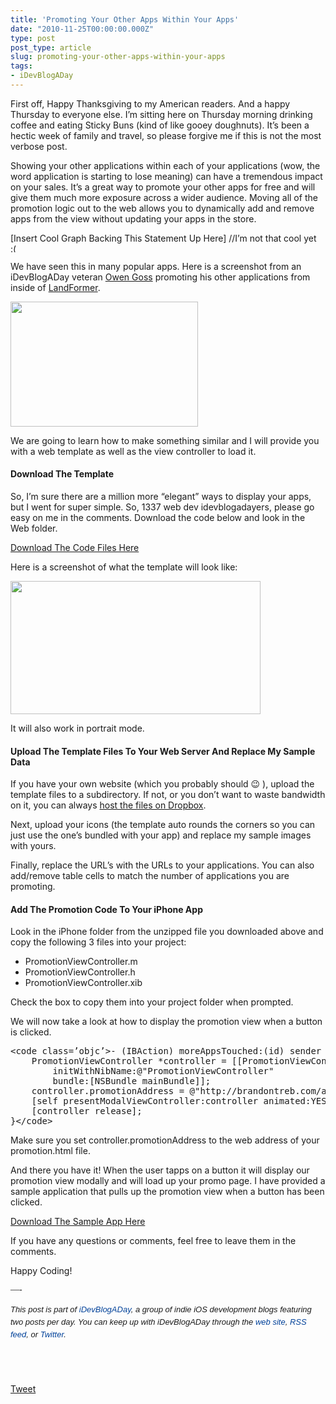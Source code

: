 ```yaml
---
title: 'Promoting Your Other Apps Within Your Apps'
date: "2010-11-25T00:00:00.000Z"
type: post 
post_type: article
slug: promoting-your-other-apps-within-your-apps
tags: 
- iDevBlogADay
---
```

First off, Happy Thanksgiving to my American readers. And a happy Thursday to everyone else. I&#8217;m sitting here on Thursday morning drinking coffee and eating Sticky Buns (kind of like gooey doughnuts). It&#8217;s been a hectic week of family and travel, so please forgive me if this is not the most verbose post.

Showing your other applications within each of your applications (wow, the word application is starting to lose meaning) can have a tremendous impact on your sales. It&#8217;s a great way to promote your other apps for free and will give them much more exposure across a wider audience. Moving all of the promotion logic out to the web allows you to dynamically add and remove apps from the view without updating your apps in the store.

[Insert Cool Graph Backing This Statement Up Here] //I&#8217;m not that cool yet <img src="http://brandontreb.com/wp-includes/images/smilies/frownie.png" alt=":(" class="wp-smiley" style="height: 1em; max-height: 1em;" />

We have seen this in many popular apps. Here is a screenshot from an iDevBlogADay veteran [Owen Goss][1] promoting his other applications from inside of [LandFormer][2].

[<img class="alignnone size-medium wp-image-1080" title="promo" src="http://brandontreb.com/wp-content/uploads/2010/11/promo-500x333.png" alt="" width="300" height="200" />][3]

We are going to learn how to make something similar and I will provide you with a web template as well as the view controller to load it.

#### Download The Template

So, I&#8217;m sure there are a million more &#8220;elegant&#8221; ways to display your apps, but I went for super simple. So, 1337 web dev idevblogadayers, please go easy on me in the comments. Download the code below and look in the Web folder.

[Download The Code Files Here][4]

Here is a screenshot of what the template will look like:

[<img class="alignnone size-medium wp-image-1085" title="Screen shot 2010-11-25 at 11.51.07 AM" src="http://brandontreb.com/wp-content/uploads/2010/11/Screen-shot-2010-11-25-at-11.51.07-AM-500x266.png" alt="" width="400" height="213" />][5]

It will also work in portrait mode.

#### Upload The Template Files To Your Web Server And Replace My Sample Data

If you have your own website (which you probably should 😉 ), upload the template files to a subdirectory. If not, or you don&#8217;t want to waste bandwidth on it, you can always [host the files on Dropbox][6].

Next, upload your icons (the template auto rounds the corners so you can just use the one&#8217;s bundled with your app) and replace my sample images with yours.

Finally, replace the URL&#8217;s with the URLs to your applications. You can also add/remove table cells to match the number of applications you are promoting.

#### Add The Promotion Code To Your iPhone App

Look in the iPhone folder from the unzipped file you downloaded above and copy the following 3 files into your project:

  * PromotionViewController.m
  * PromotionViewController.h
  * PromotionViewController.xib

Check the box to copy them into your project folder when prompted.

We will now take a look at how to display the promotion view when a button is clicked.

<div>
  <pre>&lt;code class=’objc’>- (IBAction) moreAppsTouched:(id) sender {
    PromotionViewController *controller = [[PromotionViewController alloc]
        initWithNibName:@"PromotionViewController"
        bundle:[NSBundle mainBundle]];
    controller.promotionAddress = @"http://brandontreb.com/apps/idevblogaday/promotion.html";
    [self presentModalViewController:controller animated:YES];
    [controller release];
}&lt;/code></pre>
</div>

Make sure you set controller.promotionAddress to the web address of your promotion.html file.

And there you have it! When the user tapps on a button it will display our promotion view modally and will load up your promo page. I have provided a sample application that pulls up the promotion view when a button has been clicked.

[Download The Sample App Here][7]

If you have any questions or comments, feel free to leave them in the comments.

Happy Coding!

<p style="font-family: ‘Lucida Grande’;">
  &#8212;-
</p></p> 

<div style="font-family: ‘Lucida Grande’;">
  <span style="font-family: ‘Lucida Grande’;"><strong><span style="font-weight: normal;"><span style="font-family: arial, verdana, tahoma, sans-serif; font-size: 13px; line-height: 20px;"><em>﻿﻿This post is part of <a style="text-decoration: none; color: #004199; padding: 0px; margin: 0px;" href="http://idevblogaday.com/">iDevBlogADay</a>, a group of indie iOS development blogs featuring two posts per day. You can keep up with iDevBlogADay through the <a style="text-decoration: none; color: #004199; padding: 0px; margin: 0px;" href="http://idevblogaday.com/">web site</a>, <a style="text-decoration: none; color: #004199; padding: 0px; margin: 0px;" href="http://feeds.feedburner.com/idevblogaday">RSS feed</a>, or <a style="text-decoration: none; color: #004199; padding: 0px; margin: 0px;" href="http://twitter.com/#search?q=%23idevblogaday">Twitter</a>.</em></span></span></strong></span>
</div></p> 

<div style="font-family: ‘Lucida Grande’;">
  <span style="font-family: ‘Lucida Grande’;"><strong><span style="font-weight: normal;"><span style="font-family: arial, verdana, tahoma, sans-serif; font-size: 13px; line-height: 20px;"><em><br /> <br /> </em></span></span></strong></span>
</div></p> 

<div style="">
  <a href="http://twitter.com/share" class="twitter-share-button" data-count="horizontal" data-text="Promoting Your Other Apps Within Your Apps" data-url="http://brandontreb.com/promoting-your-other-apps-within-your-apps"  data-via="brandontreb" data-related="brandontreb:">Tweet</a>
</div>

 [1]: http://www.streamingcolour.com/blog/
 [2]: http://www.streamingcolour.com/games/landformer/
 [3]: http://brandontreb.com/wp-content/uploads/2010/11/promo.png
 [4]: http://brandontreb.com/wp-content/uploads/2010/11/promotion2.zip
 [5]: http://brandontreb.com/wp-content/uploads/2010/11/Screen-shot-2010-11-25-at-11.51.07-AM.png
 [6]: http://wiki.dropbox.com/TipsAndTricks/HostWebsites
 [7]: http://brandontreb.com/wp-content/uploads/2010/11/PromotionTest1.zip